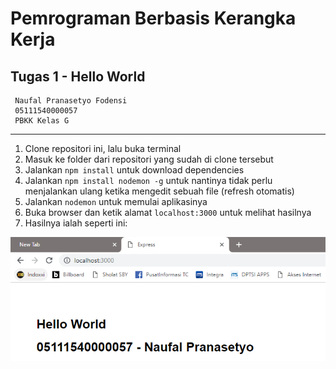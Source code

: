 # Pemrograman Berbasis Kerangka Kerja
## Tugas 1 - Hello World

     Naufal Pranasetyo Fodensi
     05111540000057
     PBKK Kelas G
---
1. Clone repositori ini, lalu buka terminal
2. Masuk ke folder dari repositori yang sudah di clone tersebut
3. Jalankan `npm install` untuk download dependencies 
4. Jalankan `npm install nodemon -g` untuk nantinya tidak perlu menjalankan ulang ketika mengedit sebuah file (refresh otomatis)
5. Jalankan `nodemon` untuk memulai aplikasinya
6. Buka browser dan ketik alamat `localhost:3000` untuk melihat hasilnya
7. Hasilnya ialah seperti ini:

![hasil](/Tugas%201%20-%20Hello%20World%20MVC//hasil.png)
